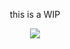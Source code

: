 <p align=center> this is a WIP <p align=center>

<p align="center">
  <img src="https://media4.giphy.com/media/v1.Y2lkPTc5MGI3NjExN2RkcmNhdGJoaXFkYXY5OTBtb2prMjlxYmxuanQzM3h6YXN4MjViNyZlcD12MV9pbnRlcm5hbF9naWZfYnlfaWQmY3Q9Zw/SWfGJW9scaHqNMPBbq/giphy.gif" />
</p>
